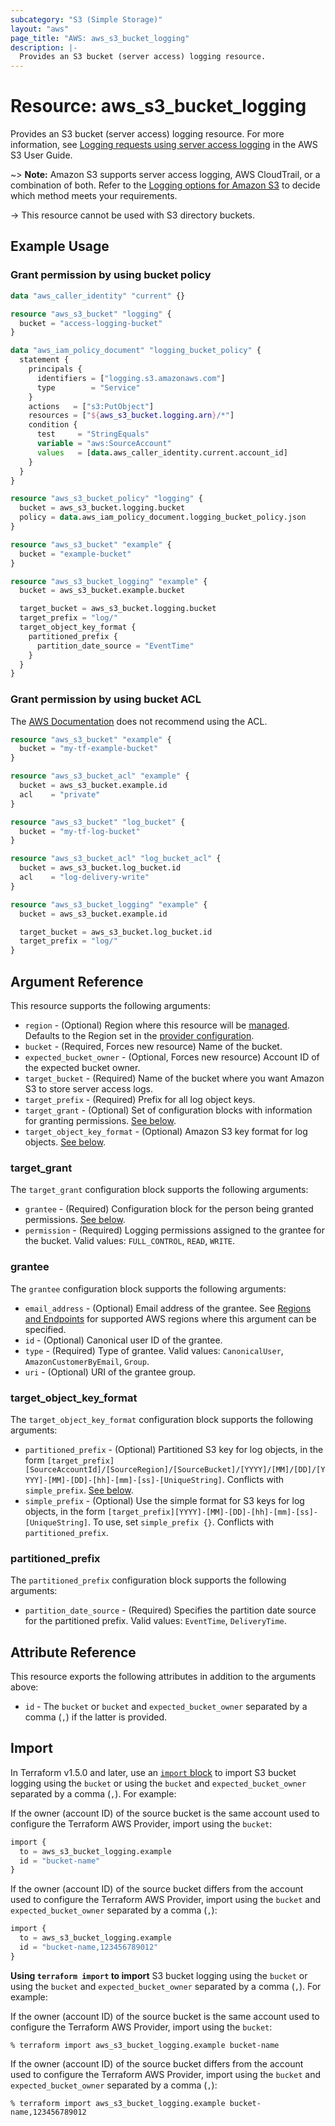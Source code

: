 ```yaml
---
subcategory: "S3 (Simple Storage)"
layout: "aws"
page_title: "AWS: aws_s3_bucket_logging"
description: |-
  Provides an S3 bucket (server access) logging resource.
---
```


# Resource: aws_s3_bucket_logging

Provides an S3 bucket (server access) logging resource. For more information, see [Logging requests using server access logging](https://docs.aws.amazon.com/AmazonS3/latest/userguide/ServerLogs.html)
in the AWS S3 User Guide.

~> **Note:** Amazon S3 supports server access logging, AWS CloudTrail, or a combination of both. Refer to the [Logging options for Amazon S3](https://docs.aws.amazon.com/AmazonS3/latest/userguide/logging-with-S3.html)
to decide which method meets your requirements.

-> This resource cannot be used with S3 directory buckets.

## Example Usage

### Grant permission by using bucket policy

```terraform
data "aws_caller_identity" "current" {}

resource "aws_s3_bucket" "logging" {
  bucket = "access-logging-bucket"
}

data "aws_iam_policy_document" "logging_bucket_policy" {
  statement {
    principals {
      identifiers = ["logging.s3.amazonaws.com"]
      type        = "Service"
    }
    actions   = ["s3:PutObject"]
    resources = ["${aws_s3_bucket.logging.arn}/*"]
    condition {
      test     = "StringEquals"
      variable = "aws:SourceAccount"
      values   = [data.aws_caller_identity.current.account_id]
    }
  }
}

resource "aws_s3_bucket_policy" "logging" {
  bucket = aws_s3_bucket.logging.bucket
  policy = data.aws_iam_policy_document.logging_bucket_policy.json
}

resource "aws_s3_bucket" "example" {
  bucket = "example-bucket"
}

resource "aws_s3_bucket_logging" "example" {
  bucket = aws_s3_bucket.example.bucket

  target_bucket = aws_s3_bucket.logging.bucket
  target_prefix = "log/"
  target_object_key_format {
    partitioned_prefix {
      partition_date_source = "EventTime"
    }
  }
}
```

### Grant permission by using bucket ACL

The [AWS Documentation](https://docs.aws.amazon.com/AmazonS3/latest/userguide/enable-server-access-logging.html) does not recommend using the ACL.

```terraform
resource "aws_s3_bucket" "example" {
  bucket = "my-tf-example-bucket"
}

resource "aws_s3_bucket_acl" "example" {
  bucket = aws_s3_bucket.example.id
  acl    = "private"
}

resource "aws_s3_bucket" "log_bucket" {
  bucket = "my-tf-log-bucket"
}

resource "aws_s3_bucket_acl" "log_bucket_acl" {
  bucket = aws_s3_bucket.log_bucket.id
  acl    = "log-delivery-write"
}

resource "aws_s3_bucket_logging" "example" {
  bucket = aws_s3_bucket.example.id

  target_bucket = aws_s3_bucket.log_bucket.id
  target_prefix = "log/"
}
```

## Argument Reference

This resource supports the following arguments:

* `region` - (Optional) Region where this resource will be [managed](https://docs.aws.amazon.com/general/latest/gr/rande.html#regional-endpoints). Defaults to the Region set in the [provider configuration](https://registry.terraform.io/providers/hashicorp/aws/latest/docs#aws-configuration-reference).
* `bucket` - (Required, Forces new resource) Name of the bucket.
* `expected_bucket_owner` - (Optional, Forces new resource) Account ID of the expected bucket owner.
* `target_bucket` - (Required) Name of the bucket where you want Amazon S3 to store server access logs.
* `target_prefix` - (Required) Prefix for all log object keys.
* `target_grant` - (Optional) Set of configuration blocks with information for granting permissions. [See below](#target_grant).
* `target_object_key_format` - (Optional) Amazon S3 key format for log objects. [See below](#target_object_key_format).

### target_grant

The `target_grant` configuration block supports the following arguments:

* `grantee` - (Required) Configuration block for the person being granted permissions. [See below](#grantee).
* `permission` - (Required) Logging permissions assigned to the grantee for the bucket. Valid values: `FULL_CONTROL`, `READ`, `WRITE`.

### grantee

The `grantee` configuration block supports the following arguments:

* `email_address` - (Optional) Email address of the grantee. See [Regions and Endpoints](https://docs.aws.amazon.com/general/latest/gr/rande.html#s3_region) for supported AWS regions where this argument can be specified.
* `id` - (Optional) Canonical user ID of the grantee.
* `type` - (Required) Type of grantee. Valid values: `CanonicalUser`, `AmazonCustomerByEmail`, `Group`.
* `uri` - (Optional) URI of the grantee group.

### target_object_key_format

The `target_object_key_format` configuration block supports the following arguments:

* `partitioned_prefix` - (Optional) Partitioned S3 key for log objects, in the form `[target_prefix][SourceAccountId]/[SourceRegion]/[SourceBucket]/[YYYY]/[MM]/[DD]/[YYYY]-[MM]-[DD]-[hh]-[mm]-[ss]-[UniqueString]`. Conflicts with `simple_prefix`. [See below](#partitioned_prefix).
* `simple_prefix` - (Optional) Use the simple format for S3 keys for log objects, in the form `[target_prefix][YYYY]-[MM]-[DD]-[hh]-[mm]-[ss]-[UniqueString]`. To use, set `simple_prefix {}`. Conflicts with `partitioned_prefix`.

### partitioned_prefix

The `partitioned_prefix` configuration block supports the following arguments:

* `partition_date_source` - (Required) Specifies the partition date source for the partitioned prefix. Valid values: `EventTime`, `DeliveryTime`.

## Attribute Reference

This resource exports the following attributes in addition to the arguments above:

* `id` - The `bucket` or `bucket` and `expected_bucket_owner` separated by a comma (`,`) if the latter is provided.

## Import

In Terraform v1.5.0 and later, use an [`import` block](https://developer.hashicorp.com/terraform/language/import) to import S3 bucket logging using the `bucket` or using the `bucket` and `expected_bucket_owner` separated by a comma (`,`). For example:

If the owner (account ID) of the source bucket is the same account used to configure the Terraform AWS Provider, import using the `bucket`:

```terraform
import {
  to = aws_s3_bucket_logging.example
  id = "bucket-name"
}
```

If the owner (account ID) of the source bucket differs from the account used to configure the Terraform AWS Provider, import using the `bucket` and `expected_bucket_owner` separated by a comma (`,`):

```terraform
import {
  to = aws_s3_bucket_logging.example
  id = "bucket-name,123456789012"
}
```

**Using `terraform import` to import** S3 bucket logging using the `bucket` or using the `bucket` and `expected_bucket_owner` separated by a comma (`,`). For example:

If the owner (account ID) of the source bucket is the same account used to configure the Terraform AWS Provider, import using the `bucket`:

```console
% terraform import aws_s3_bucket_logging.example bucket-name
```

If the owner (account ID) of the source bucket differs from the account used to configure the Terraform AWS Provider, import using the `bucket` and `expected_bucket_owner` separated by a comma (`,`):

```console
% terraform import aws_s3_bucket_logging.example bucket-name,123456789012
```
